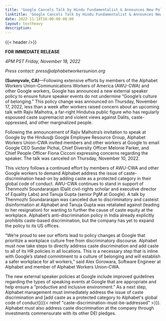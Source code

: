 ```yaml
---
title: 'Google Cancels Talk by Hindu Fundamentalist & Announces New Policies Regarding External Speakers Thanks to Efforts by Workers to End Caste Discrimination at Google'
linktitle: 'Google Cancels Talk by Hindu Fundamentalist & Announces New Policies Regarding External Speakers Thanks to Efforts by Workers to End Caste Discrimination at Google'
date: 2022-11-18T16:00:00-08:00
layout: textheavy
description:
---
```


{{< header />}}

**FOR IMMEDIATE RELEASE**

_4PM PST Friday, November 18, 2022_

_Press contact: press@alphabetworkersunion.org_

**(Sunnyvale, CA)**—Following extensive efforts by members of the Alphabet Workers Union-Communications Workers of America  (AWU-CWA) and other Google workers, Google has announced a new external speaker policy to ensure future speaker events do not undermine “Google’s culture of belonging.” This policy change was announced on Thursday, November 17, 2022, less than a week after workers raised concern about an upcoming talk with Rajiv Malhotra, a far-right Hindutva public figure who has regularly espoused caste supremacist and violent views against Dalits, caste-oppressed, and other marginalized people.

Following the announcement of Rajiv Malhotra’s invitation to speak at Google by the Hindus@ Google Employee Resource Group, Alphabet Workers Union-CWA invited members and other workers at Google to email Google CEO Sundar Pichai, Chief Diversity Officer Melonie Parker, and Chief People Officer Fiona Cicconi expressing concerns regarding the speaker. The talk was canceled on Thursday, November 10, 2022.

This victory follows a continued effort by members of AWU-CWA and other Google workers to demand Alphabet address the issue of caste-discrimination head-on by adding caste as a protected category in their global code of conduct. AWU-CWA continues to stand  in support of Thenmozhi Soundararajan (Dalit civil-rights scholar and executive director of Equality Labs) and Tanuja Gupta (senior PgM at Google). A talk by Thenmozhi Soundararajan was canceled due to discriminatory and casteist disinformation at Alphabet and Tanuja Gupta was retaliated against (leading to her resignation) for wanting to further the cause of caste equity at the workplace. Alphabet’s anti-discrimination policy in India already explicitly prohibits caste-based discrimination, but the company has yet to expand the policy to its US offices.

“We’re proud to see our efforts lead to policy changes at Google that prioritize a workplace culture free from discriminatory discourse. Alphabet must now take steps to directly address caste discrimination and add caste to all of its HR policies in all locations. This is a necessary step that is inline with Google’s stated commitment to a culture of belonging and will establish a safer workplace for all workers,” said Alex Gorowara, Software Engineer at Alphabet and member of Alphabet Workers Union-CWA.

The new external speaker policies at Google include improved guidelines regarding the types of speaking events at Google that are appropriate and help ensure a “productive and inclusive environment.” As a next step, Alphabet management must immediately address the issue of caste discrimination and [add caste as a protected category to Alphabet's global code of conduct]({{< relref "caste-discrimination-must-be-addressed" >}}). Alphabet must also address caste discrimination at the company through investments commensurate with its other DEI pledges.
